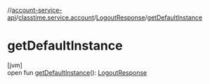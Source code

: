 //[account-service-api](../../../index.md)/[classtime.service.account](../index.md)/[LogoutResponse](index.md)/[getDefaultInstance](get-default-instance.md)

# getDefaultInstance

[jvm]\
open fun [getDefaultInstance](get-default-instance.md)(): [LogoutResponse](index.md)
